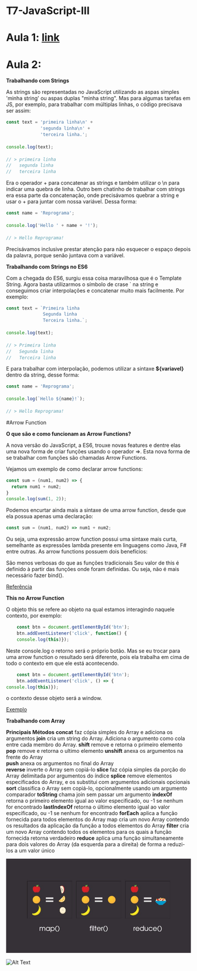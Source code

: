 # T7-JavaScript-III

# Aula 1: [link](https://github.com/reprograma/T7-JavaScript-III/blob/master/Aula%201%20-%20Revis%C3%A3o/%7Breprograma%7D%20-%20Revis%C3%A3o.pdf)

# Aula 2:

**Trabalhando com Strings**

As strings são representadas no JavaScript utilizando as aspas simples 'minha string' ou aspas duplas "minha string". Mas para algumas tarefas em JS, por exemplo, para trabalhar com múltiplas linhas, o código precisava ser assim:

```js
const text = 'primeira linha\n' +
             'segunda linha\n' +
             'terceira linha.';

console.log(text);

// > primeira linha
//   segunda linha
//   terceira linha
```
Era o operador + para concatenar as strings e também utilizar o \n para indicar uma quebra de linha.
Outro bem chatinho de trabalhar com strings era essa parte da concatenação, onde precisávamos quebrar a string e usar o + para juntar com nossa variável. Dessa forma:

```js
const name = 'Reprograma';

console.log('Hello ' + name + '!');

// > Hello Reprograma!
```
Precisávamos inclusive prestar atenção para não esquecer o espaço depois da palavra, porque senão juntava com a variável.

**Trabalhando com Strings no ES6**

Com a chegada do ES6, surgiu essa coisa maravilhosa que é o Template String. Agora basta utilizarmos o símbolo de crase ` na string e conseguimos criar interpolações e concatenar muito mais facilmente.
Por exemplo:

```js
const text = `Primeira linha
              Segunda linha
              Terceira linha.`;

console.log(text);

// > Primeira linha
//   Segunda linha
//   Terceira linha
```

E para trabalhar com interpolação, podemos utilizar a sintaxe **${variavel}** dentro da string, desse forma:

```js
const name = 'Reprograma';

console.log(`Hello ${name}!`);

// > Hello Reprograma!
```

#Arrow Function

**O que são e como funcionam as Arrow Functions?**

A nova versão do JavaScript, a ES6, trouxe novas features e dentre elas uma nova forma de criar funções usando o operador =>. Esta nova forma de se trabalhar com funções são chamadas Arrow Functions.

Vejamos um exemplo de como declarar arrow functions:

```js
const sum = (num1, num2) => {
  return num1 + num2;
}
console.log(sum(1, 2));
```

Podemos encurtar ainda mais a sintaxe de uma arrow function, desde que ela possua apenas uma declaração:

```js
const sum = (num1, num2) => num1 + num2;
```

Ou seja, uma expressão arrow function possui uma sintaxe mais curta, semelhante as expressões lambda presente em linguagens como Java, F# entre outras.
As arrow functions possuem dois benefícios:

São menos verbosas do que as funções tradicionais
Seu valor de this é definido à partir das funções onde foram definidas. Ou seja, não é mais necessário fazer bind().

[Referência](https://medium.com/@raphalima8/arrow-functions-declara%C3%A7%C3%A3o-funcionamento-escopos-e-o-valor-de-this-9cb6449bca31)

**This no Arrow Function**

O objeto this se refere ao objeto na qual estamos interagindo naquele contexto, por exemplo:

```js
    const btn = document.getElementById('btn');
    btn.addEventListener('click', function() { 
    console.log(this)});
```

Neste console.log o retorno será o próprio botão. 
Mas se eu trocar para uma arrow function o resultado será diferente, pois ela trabalha em cima de todo o contexto em que ele está acontecendo.

```js
    const btn = document.getElementById('btn');
    btn.addEventListener('click', () => { 
console.log(this)});
```

o contexto desse objeto será a window.

[Exemplo](https://github.com/reprograma/T7-JavaScript-III/blob/master/Aula%202/Exemplos/Arrow%20function%20-%20this.html)

**Trabalhando com Array**

**Principais Métodos**
**concat** faz cópia simples do Array e adiciona os argumentos 
**join** cria um string do Array. Adiciona o argumento como cola entre cada membro do Array. 
**shift** remove e retorna o primeiro elemento 
**pop** remove e retorna o ultimo elemento 
**unshift** anexa os argumentos na frente do Array  
**push** anexa os argumentos no final do Array  
**reverse** inverte o Array sem copiá-lo 
**slice** faz cópia simples da porção do Array delimitada por argumentos do índice 
**splice** remove elementos especificados do Array, e os substitui com argumentos adicionais opcionais 
**sort** classifica o Array sem copiá-lo, opcionalmente usando um argumento comparador 
**toString** chama join sem passar um argumento
**indexOf** retorna o primeiro elemento igual ao valor especificado, ou -1 se nenhum for encontrado 
**lastIndexOf** retorna o último elemento igual ao valor especificado, ou -1 se nenhum for encontrado 
**forEach** aplica a função fornecida para todos elementos do Array
map cria um novo Array contendo os resultados da aplicação da função a todos elementos do Array 
**filter** cria um novo Array contendo todos os elementos para os quais a função fornecida retorna verdadeiro 
**reduce** aplica uma função simultaneamente para dois valores do Array (da
esquerda para a direita) de forma a reduzi-los a um valor único 

![Alt Text](https://github.com/reprograma/T7-JavaScript-III/blob/master/Aula%202/Exemplos/map%2C%20filter%2C%20reduce.jpeg)

![Alt Text](https://github.com/reprograma/T7-JavaScrhttps://github.com/reprograma/T7-JavaScript-III/blob/master/Aula%202/Exemplos/map%2C%20filter%2C%20reduce2.jpegipt-III/blob/master/Aula%202/Exemplos/map%2C%20filter%2C%20reduce.jpeg)